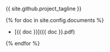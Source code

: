 {{ site.github.project_tagline }}

{% for doc in site.config.documents %}

- [{{ doc }}]({{ doc }}.pdf)

{% endfor %}

